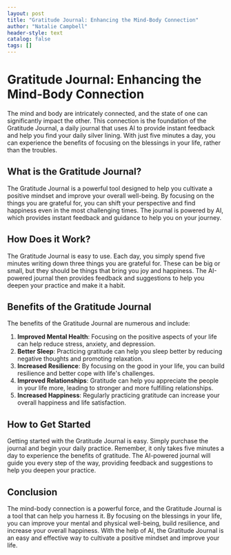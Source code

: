 ```yaml
---
layout: post
title: "Gratitude Journal: Enhancing the Mind-Body Connection"
author: "Natalie Campbell"
header-style: text
catalog: false
tags: []
---
```


# Gratitude Journal: Enhancing the Mind-Body Connection

The mind and body are intricately connected, and the state of one can significantly impact the other. This connection is the foundation of the Gratitude Journal, a daily journal that uses AI to provide instant feedback and help you find your daily silver lining. With just five minutes a day, you can experience the benefits of focusing on the blessings in your life, rather than the troubles.

## What is the Gratitude Journal?

The Gratitude Journal is a powerful tool designed to help you cultivate a positive mindset and improve your overall well-being. By focusing on the things you are grateful for, you can shift your perspective and find happiness even in the most challenging times. The journal is powered by AI, which provides instant feedback and guidance to help you on your journey.

## How Does it Work?

The Gratitude Journal is easy to use. Each day, you simply spend five minutes writing down three things you are grateful for. These can be big or small, but they should be things that bring you joy and happiness. The AI-powered journal then provides feedback and suggestions to help you deepen your practice and make it a habit.

## Benefits of the Gratitude Journal

The benefits of the Gratitude Journal are numerous and include:

1. **Improved Mental Health**: Focusing on the positive aspects of your life can help reduce stress, anxiety, and depression.
2. **Better Sleep**: Practicing gratitude can help you sleep better by reducing negative thoughts and promoting relaxation.
3. **Increased Resilience**: By focusing on the good in your life, you can build resilience and better cope with life's challenges.
4. **Improved Relationships**: Gratitude can help you appreciate the people in your life more, leading to stronger and more fulfilling relationships.
5. **Increased Happiness**: Regularly practicing gratitude can increase your overall happiness and life satisfaction.

## How to Get Started

Getting started with the Gratitude Journal is easy. Simply purchase the journal and begin your daily practice. Remember, it only takes five minutes a day to experience the benefits of gratitude. The AI-powered journal will guide you every step of the way, providing feedback and suggestions to help you deepen your practice.

## Conclusion

The mind-body connection is a powerful force, and the Gratitude Journal is a tool that can help you harness it. By focusing on the blessings in your life, you can improve your mental and physical well-being, build resilience, and increase your overall happiness. With the help of AI, the Gratitude Journal is an easy and effective way to cultivate a positive mindset and improve your life.